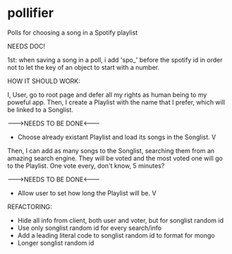 # pollifier
Polls for choosing a song in a Spotify playlist


NEEDS DOC!


1st: when saving a song in a poll, i add 'spo_' before the spotify id in order not to let the key of an object to start with a number.


HOW IT SHOULD WORK:

I, User, go to root page and defer all my rights as human being to my poweful app. Then, I create a Playlist with the name that I prefer, which will be linked to a Songlist.

--->NEEDS TO BE DONE<---
- Choose already existant Playlist and load its songs in the Songlist.  V

Then, I can add as many songs to the Songlist, searching them from an amazing search engine. They will be voted and the most voted one will go to the Playlist. One vote every, don't know, 5 minutes?

--->NEEDS TO BE DONE<---
- Allow user to set how long the Playlist will be.   V

REFACTORING:

- Hide all info from client, both user and voter, but for songlist random id
- Use only songlist random id for every search/info
- Add a leading literal code to songlist random id to format for mongo
- Longer songlist random id


